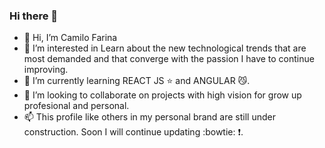 ### Hi there 👋
- 👋 Hi, I’m Camilo Farina 
- 👀 I’m interested in Learn about the new technological trends that are most demanded 
and that converge with the passion I have to continue improving.
- 🌱 I’m currently learning  REACT JS :star: and ANGULAR :smirk_cat:.
- 💞 I’m looking to collaborate on projects with high vision for grow up profesional and personal.
- 📫 This profile like others in my personal brand are still under construction. Soon I will continue updating :bowtie: :exclamation:.

<!---
CfarinaValencia/CfarinaValencia is a ✨ special ✨ repository because its `README.md` (this file) appears on your GitHub profile.
You can click the Preview link to take a look at your changes.

<!--
**CfarinaValencia/CfarinaValencia** is a ✨ _special_ ✨ repository because its `README.md` (this file) appears on your GitHub profile.

Here are some ideas to get you started:

- 🔭 I’m currently working on ...
- 🌱 I’m currently learning ...
- 👯 I’m looking to collaborate on ...
- 🤔 I’m looking for help with ...
- 💬 Ask me about ...
- 📫 How to reach me: ...
- 😄 Pronouns: ...
- ⚡ Fun fact: ...
-->

